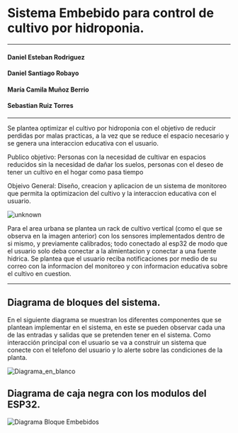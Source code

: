 # **Sistema Embebido para control de cultivo por hidroponia.** #

----
#### Daniel Esteban Rodriguez ####

#### Daniel Santiago Robayo ####

#### María Camila Muñoz Berrio ####

#### Sebastian Ruiz Torres ####


----

Se plantea optimizar el cultivo por hidroponia  con el objetivo de reducir perdidas por malas practicas, a la vez que se reduce el espacio necesario y se genera una interaccion educativa con el usuario.

Publico objetivo: Personas con la necesidad de cultivar en espacios reducidos sin la necesidad de dañar los suelos, personas con el deseo de tener un cultivo en el hogar como pasa tiempo 

Objeivo General:  Diseño, creacion y aplicacion  de un sistema de monitoreo que permita la optimizacion del cultivo y la interaccion educativa con el usuario.

![unknown](https://user-images.githubusercontent.com/88418156/186547927-50646758-781d-460b-a5ae-b2e2ee4a1a16.png)

Para el area urbana se plantea un rack de cultivo vertical (como el que se observa en la imagen anterior) con los sensores implementados dentro de si mismo, y previamente calibrados; todo conectado al esp32 de modo que el usuario solo deba conectar a la almientacion y  conectar a una fuente hidrica.
Se plantea que el usuario reciba notificaciones  por medio de su correo con la informacion del monitoreo y con informacion educativa sobre el cultivo en cuestion.

----
## **Diagrama de bloques del sistema.** ##

En el siguiente diagrama se muestran los diferentes componentes que se plantean implementar en el sistema, en este se pueden observar cada una de las entradas y salidas que se pretenden tener en el sistema. Como interacción principal con el usuario se va a construir un sistema que conecte con el telefono del usuario y lo alerte sobre las condiciones de la planta.

![Diagrama_en_blanco](https://user-images.githubusercontent.com/88418156/186547916-15719605-8ecb-488c-ab9b-c09ebaba3a6a.png)

## **Diagrama de caja negra con los modulos del ESP32.** ##
![Diagrama Bloque Embebidos](https://user-images.githubusercontent.com/88418156/187798153-f135e02f-7803-41c5-bae0-eb111757a825.png)



